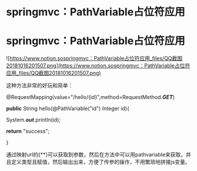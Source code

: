 # springmvc：PathVariable占位符应用

# springmvc：PathVariable占位符应用

![https://www.notion.sospringmvc：PathVariable占位符应用_files/QQ截图20181016201507.png](https://www.notion.sospringmvc：PathVariable占位符应用_files/QQ截图20181016201507.png)

这种方法非常的好玩和简单：

@RequestMapping(value="/hello/{id}",method=RequestMethod.***GET***)

**public** String hello(@PathVariable("id") Integer id){

System.***out***.println(id);

**return** "success";

}

通过映射url的{**}可以获取到参数，然后在方法中可以用pathvariable来获取，并且定义类型且赋值，然后输出出来，方便了传参的操作，不用繁琐地拼接js变量。